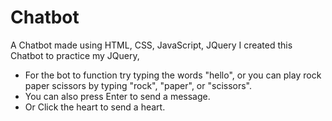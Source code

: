 # Chatbot

A Chatbot made using HTML, CSS, JavaScript, JQuery
I created this Chatbot to practice my JQuery,
- For the bot to function try typing the words "hello", or you can play rock paper scissors by typing "rock", "paper", or "scissors".
- You can also press Enter to send a message.
- Or Click the heart to send a heart.
